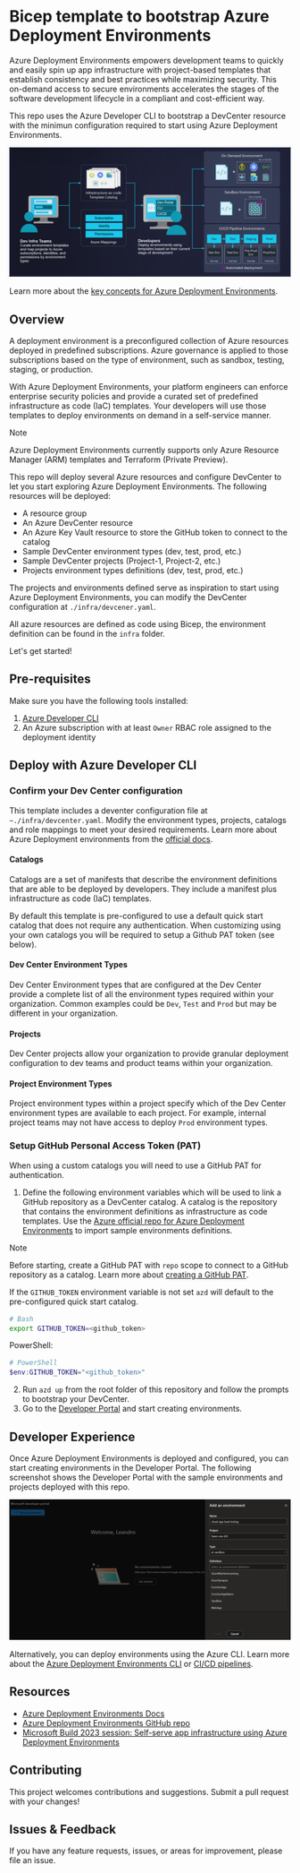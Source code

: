 # Bicep template to bootstrap Azure Deployment Environments

Azure Deployment Environments empowers development teams to quickly and easily spin up app infrastructure with project-based templates that establish consistency and best practices while maximizing security. This on-demand access to secure environments accelerates the stages of the software development lifecycle in a compliant and cost-efficient way.

This repo uses the Azure Developer CLI to bootstrap a DevCenter resource with the minimun configuration required to start using Azure Deployment Environments.

![Diagram](./assets/azure-deployment-environments-diagram.png)

Learn more about the [key concepts for Azure Deployment Environments](https://learn.microsoft.com/en-us/azure/deployment-environments/overview-what-is-azure-deployment-environments).

## Overview

A deployment environment is a preconfigured collection of Azure resources deployed in predefined subscriptions. Azure governance is applied to those subscriptions based on the type of environment, such as sandbox, testing, staging, or production.

With Azure Deployment Environments, your platform engineers can enforce enterprise security policies and provide a curated set of predefined infrastructure as code (IaC) templates. Your developers will use those templates to deploy environments on demand in a self-service manner.

> [!NOTE]
> Azure Deployment Environments currently supports only Azure Resource Manager (ARM) templates and Terraform (Private Preview).

This repo will deploy several Azure resources and configure DevCenter to let you start exploring Azure Deployment Environments. The following resources will be deployed:

- A resource group
- An Azure DevCenter resource
- An Azure Key Vault resource to store the GitHub token to connect to the catalog
- Sample DevCenter environment types (dev, test, prod, etc.)
- Sample DevCenter projects (Project-1, Project-2, etc.)
- Projects environment types definitions (dev, test, prod, etc.)

The projects and environments defined serve as inspiration to start using Azure Deployment Environments, you can modify the DevCenter configuration at `./infra/devcener.yaml`.

All azure resources are defined as code using Bicep, the environment definition can be found in the `infra` folder.

Let's get started!

## Pre-requisites

Make sure you have the following tools installed:

1. [Azure Developer CLI](https://learn.microsoft.com/azure/developer/azure-developer-cli/)
1. An Azure subscription with at least `Owner` RBAC role assigned to the deployment identity

## Deploy with Azure Developer CLI

### Confirm your Dev Center configuration

This template includes a deventer configuration file at `~./infra/devcenter.yaml`.
Modify the environment types, projects, catalogs and role mappings to meet your desired requirements.
Learn more about Azure Deployment environments from the [official docs](https://learn.microsoft.com/azure/deployment-environments/overview-what-is-azure-deployment-environments).

#### Catalogs

Catalogs are a set of manifests that describe the environment definitions that are able to be deployed by developers.
They include a manifest plus infrastructure as code (IaC) templates.

By default this template is pre-configured to use a default quick start catalog that does not require any authentication. When customizing using your own catalogs you will be required to setup a Github PAT token (see below).

#### Dev Center Environment Types

Dev Center Environment types that are configured at the Dev Center provide a complete list of all the environment types required within your organization.
Common examples could be `Dev`, `Test` and `Prod` but may be different in your organization.

#### Projects

Dev Center projects allow your organization to provide granular deployment configuration to dev teams and product teams within your organization.

#### Project Environment Types

Project environment types within a project specify which of the Dev Center environment types are available to each project. For example, internal project teams may not have access to deploy `Prod` environment types.

### Setup GitHub Personal Access Token (PAT)

When using a custom catalogs you will need to use a GitHub PAT for authentication.

1. Define the following environment variables which will be used to link a GitHub repository as a DevCenter catalog. A catalog is the repository that contains the environment definitions as infrastructure as code templates. Use the [Azure official repo for Azure Deployment Environments](https://github.com/microsoft/devcenter-catalog) to import sample environments definitions.

> [!NOTE]
> Before starting, create a GitHub PAT with `repo` scope to connect to a GitHub repository as a catalog. Learn more about [creating a GitHub PAT](https://docs.github.com/en/github/authenticating-to-github/keeping-your-account-and-data-secure/creating-a-personal-access-token).
>
> If the `GITHUB_TOKEN` environment variable is not set `azd` will default to the pre-configured quick start catalog.

```bash
# Bash
export GITHUB_TOKEN=<github_token>
```

PowerShell:
```PowerShell
# PowerShell
$env:GITHUB_TOKEN="<github_token>"
```

2. Run `azd up` from the root folder of this repository and follow the prompts to bootstrap your DevCenter.
3. Go to the [Developer Portal](https://devportal.microsoft.com) and start creating environments.

## Developer Experience

Once Azure Deployment Environments is deployed and configured, you can start creating environments in the Developer Portal. The following screenshot shows the Developer Portal with the sample environments and projects deployed with this repo.

![Developer Portal](./assets/devportal.png)

Alternatively, you can deploy environments using the Azure CLI. Learn more about the [Azure Deployment Environments CLI](https://learn.microsoft.com/en-us/azure/deployment-environments/how-to-create-access-environments) or [CI/CD pipelines](https://learn.microsoft.com/en-us/azure/deployment-environments/tutorial-deploy-environments-in-cicd-github).

## Resources

- [Azure Deployment Environments Docs](https://learn.microsoft.com/en-us/azure/deployment-environments/overview-what-is-azure-deployment-environments)
- [Azure Deployment Environments GitHub repo](link_to_sample_templates_repository)
- [Microsoft Build 2023 session: Self-serve app infrastructure using Azure Deployment Environments](https://build.microsoft.com/en-US/sessions/e102bb71-f8ef-4538-9a59-158ec6f442b6?source=sessions)

## Contributing

This project welcomes contributions and suggestions. Submit a pull request with your changes!

## Issues & Feedback

If you have any feature requests, issues, or areas for improvement, please file an issue.